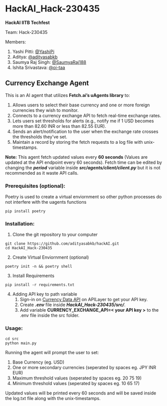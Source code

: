 # HackAI_Hack-230435
**HackAI IITB Techfest**

Team: Hack-230435

Members:

1. Yashi Pitti: [@YashiPi](https://github.com/YashiPi)
2. Aditya: [@adityasabkb](https://github.com/adityasabkb)
3. Saumya Raj Singh: [@SaumyaRaj188](https://github.com/SaumyaRaj188)
4. Ishita Srivastava: [@oi-taa](https://github.com/oi-taa)


## Currency Exchange Agent

This is an AI agent that utilizes **Fetch.ai’s uAgents library** to:
 1. Allows users to select their base currency and one or more foreign currencies they wish to monitor.
 2. Connects to a currency exchange API to fetch real-time exchange rates.
 3. Lets users set thresholds for alerts (e.g., notify me if 1 USD becomes more than 82.60 INR or less
than 82.55 EUR).
 4. Sends an alert/notification to the user when the exchange rate crosses the thresholds they've set.
 5. Maintain a record by storing the fetch requests to a log file with unix-timestamps.

    
**Note:** This agent fetch updated values every **60 seconds** (Values are updated at the API endpoint every 60 seconds). 
Fetch time can be edited by changing the ***period*** variable inside ***src/agents/client/client.py*** but it is not recommended as it waste API calls.


### Prerequisites (optional):
Poetry is used to create a virtual enviornment so other python
 processes do not interfere with the uagents functions
```
pip install poetry
```




### Installation:

1. Clone the git repository to your computer
```
git clone https://github.com/adityasabkb/hackAI.git
cd HackAI_Hack-230435
```


2. Create Virtual Enviornment (optional)
```
poetry init -n && poetry shell
```



3. Install Requirements
```
pip install -r requirements.txt
```

4. Adding API key to path variable
   1. Sign-in on [Currency Data API](https://apilayer.com/marketplace/currency_data-api) on APILayer to get your API key.
   2. Create ***.env*** file inside ***HackAI_Hack-230435/src/***.
   3. Add variable **CURRENCY_EXCHANGE_API=< your API key >** to the .env file inside the src folder.


### Usage:

```
cd src
python main.py
```

Running the agent will prompt the user to set:
   1. Base Currency (eg. USD)
   2. One or more secondary currencies (seperated by spaces eg. JPY INR EUR)
   3. Maximum threshold values (seperated by spaces eg. 20 75 19)
   4. Minimum threshold values (seperated by spaces eg. 10 65 17)

Updated values will be printed every 60 seconds and will be saved inside the log.txt file along with the unix-timestamps.

